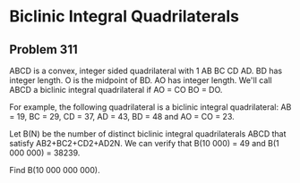 #  Biclinic Integral Quadrilaterals
## Problem 311


ABCD is a convex, integer sided quadrilateral with 1  AB  BC  CD  AD.
BD has integer length. O is the midpoint of BD. AO has integer length.
We'll call ABCD a biclinic integral quadrilateral if AO = CO  BO = DO.

For example, the following quadrilateral is a biclinic integral quadrilateral:
AB = 19, BC = 29, CD = 37, AD = 43, BD = 48 and AO = CO = 23.




Let B(N) be the number of distinct biclinic integral quadrilaterals ABCD that satisfy AB2+BC2+CD2+AD2N.
We can verify that B(10 000) = 49 and B(1 000 000) = 38239.


Find B(10 000 000 000).




